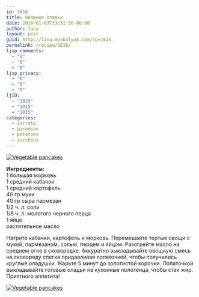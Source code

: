 ```yaml
---
id: 1616
title: Овощные оладьи
date: 2010-01-03T13:51:50-08:00
author: lana
layout: post
guid: http://lana.moskalyuk.com/?p=1616
permalink: /recipe/1616/
ljxp_comments:
  - "0"
  - "0"
  - "0"
ljxp_privacy:
  - "0"
  - "0"
  - "0"
ljID:
  - "1015"
  - "1015"
  - "1015"
categories:
  - carrots
  - parmesan
  - potatoes
  - zucchini
---
```

<a class="flickr-image alignnone" title="Vegetable pancakes" href="http://www.flickr.com/photos/67405678@N00/4242184100/" target="_blank"><img src="http://farm3.static.flickr.com/2650/4242184100_84715561a5.jpg" alt="Vegetable pancakes" /></a>

**Ингредиенты:**  
1 большая морковь  
1 средний кабачок  
1 средний картофель  
40 гр муки  
40 гр сыра пармезан  
1/2 ч. л. соли  
1/8 ч. л. молотого черного перца  
1 яйцо  
растительное масло

Натрите кабачки, картофель и морковь. Перемешайте тертые овощи с мукой, пармезаном, солью, перцем и яйцом. Разогрейте масло на среднем огне в сковородке. Аккуратно выкладывайте овощную смесь на сковороду слегка придавливая лопаточкой, чтобы получились круглые оладушки. Жарьте 5 минут до золотистой корочки. Лопаточкой выкладывайте готовые оладьи на кухонные полотенца, чтобы стек жир. Приятного аппетита!

<a class="flickr-image alignnone" title="Vegetable pancakes" href="http://www.flickr.com/photos/67405678@N00/4242184612/" target="_blank"><img src="http://farm3.static.flickr.com/2498/4242184612_6d1cebf7c9.jpg" alt="Vegetable pancakes" /></a>